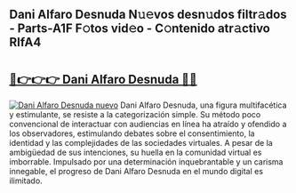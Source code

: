 ## Dani Alfaro Desnuda N𝚞𝚎vos desn𝚞dos filtr𝚊dos - Parts-A1F F𝚘tos vid𝚎o - C𝚘ntenido atr𝚊ctivo RIfA4

# <h2><a href="http://mbcn6c.tromn.icu/?c=Dani+Alfaro+Desnuda">🔗👉👉👉 Dani Alfaro Desnuda 🔗🔗</a></h2>

[![Dani Alfaro Desnuda nuevo](https://i.imgur.com/pEAQMta.gif)](http://mbcn6c.tromn.icu/?c=Dani+Alfaro+Desnuda)
Dani Alfaro Desnuda, una figura multifacética y estimulante, se resiste a la categorización simple. Su método poco convencional de interactuar con audiencias en línea ha atraído y ofendido a los observadores, estimulando debates sobre el consentimiento, la identidad y las complejidades de las sociedades virtuales. A pesar de la ambigüedad de sus intenciones, su huella en la comunidad virtual es imborrable. Impulsado por una determinación inquebrantable y un carisma innegable, el progreso de Dani Alfaro Desnuda en el mundo digital es ilimitado.
